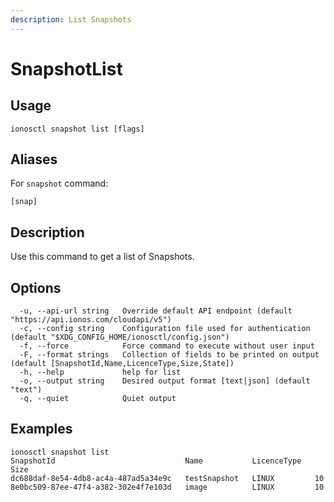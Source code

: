 ```yaml
---
description: List Snapshots
---
```


# SnapshotList

## Usage

```text
ionosctl snapshot list [flags]
```

## Aliases

For `snapshot` command:
```text
[snap]
```

## Description

Use this command to get a list of Snapshots.

## Options

```text
  -u, --api-url string   Override default API endpoint (default "https://api.ionos.com/cloudapi/v5")
  -c, --config string    Configuration file used for authentication (default "$XDG_CONFIG_HOME/ionosctl/config.json")
  -f, --force            Force command to execute without user input
  -F, --format strings   Collection of fields to be printed on output (default [SnapshotId,Name,LicenceType,Size,State])
  -h, --help             help for list
  -o, --output string    Desired output format [text|json] (default "text")
  -q, --quiet            Quiet output
```

## Examples

```text
ionosctl snapshot list 
SnapshotId                             Name           LicenceType   Size
dc688daf-8e54-4db8-ac4a-487ad5a34e9c   testSnapshot   LINUX         10
8e0bc509-87ee-47f4-a382-302e4f7e103d   image          LINUX         10
```

